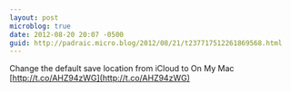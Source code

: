 ```yaml
---
layout: post
microblog: true
date: 2012-08-20 20:07 -0500
guid: http://padraic.micro.blog/2012/08/21/t237717512261869568.html
---
```

Change the default save location from iCloud to On My Mac [http://t.co/AHZ94zWG](http://t.co/AHZ94zWG)
